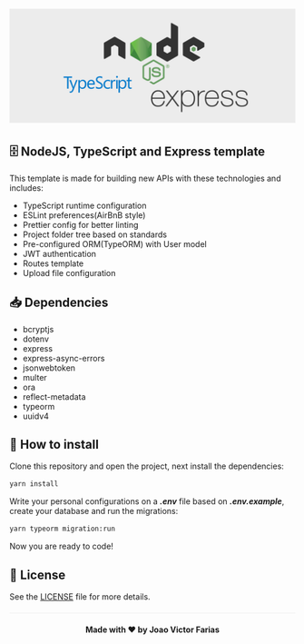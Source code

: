 <h1 align="center">
  <img src="./img/ts-node.png"/>
</h1>


## 🗄️ NodeJS, TypeScript and Express template

This template is made for building new APIs with these technologies and includes:

- TypeScript runtime configuration
- ESLint preferences(AirBnB style)
- Prettier config for better linting
- Project folder tree based on standards
- Pre-configured ORM(TypeORM) with User model
- JWT authentication
- Routes template
- Upload file configuration

## 📥️ Dependencies

- bcryptjs
- dotenv
- express
- express-async-errors
- jsonwebtoken
- multer
- ora
- reflect-metadata
- typeorm
- uuidv4

## 📑 How to install

Clone this repository and open the project, next install the dependencies:

```bash
yarn install
```

Write your personal configurations on a ***.env*** file based on ***.env.example***, create your database and run the migrations:

```bash
yarn typeorm migration:run
```

Now you are ready to code!

## 📖 License

See the <a href="./LICENSE.md">LICENSE</a> file for more details.



<h4 align="center" style="margin-top: 20px; border-top: 1px solid #eee; padding-top: 20px;">Made with ❤️ by <strong>Joao Victor Farias</strong> </h4>